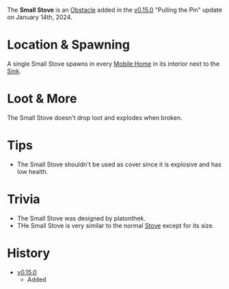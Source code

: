 The **Small Stove** is an [Obstacle](/obstacles) added in the [v0.15.0](https://github.com/HasangerGames/suroi/releases/tag/v0.15.0) "Pulling the Pin" update on January 14th, 2024.

# Location & Spawning

A single Small Stove spawns in every [Mobile Home](/buildings/mobile_home) in its interior next to the [Sink](/obstacles/sink).

# Loot & More

The Small Stove doesn't drop loot and explodes when broken.

# Tips

- The Small Stove shouldn't be used as cover since it is explosive and has low health.

# Trivia

- The Small Stove was designed by platonthek.
- THe Small Stove is very similar to the normal [Stove](/obstacles/bed) except for its size.

# History

- [v0.15.0](https://github.com/HasangerGames/suroi/releases/tag/v0.15.0)
  - Added